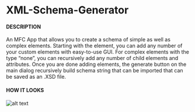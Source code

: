 # XML-Schema-Generator

#### DESCRIPTION

An MFC App that allows you to create a schema of simple as well as complex elements. Starting with the <schema> element, you can add any number of your custom elements with easy-to-use GUI. For complex elements with the type “none”, you can recursively add any number of child elements and attributes. Once you are done adding elements, the generate button on the main dialog recursively build schema string that can be imported that can be saved as an .XSD file.

#### HOW IT LOOKS  
![alt text]([https://github.com/[username]/[reponame]/blob/[branch]/image.jpg](https://raw.githubusercontent.com/Hoosayin/XML-Schema-Generator/master/screenshot.png)?raw=true)
